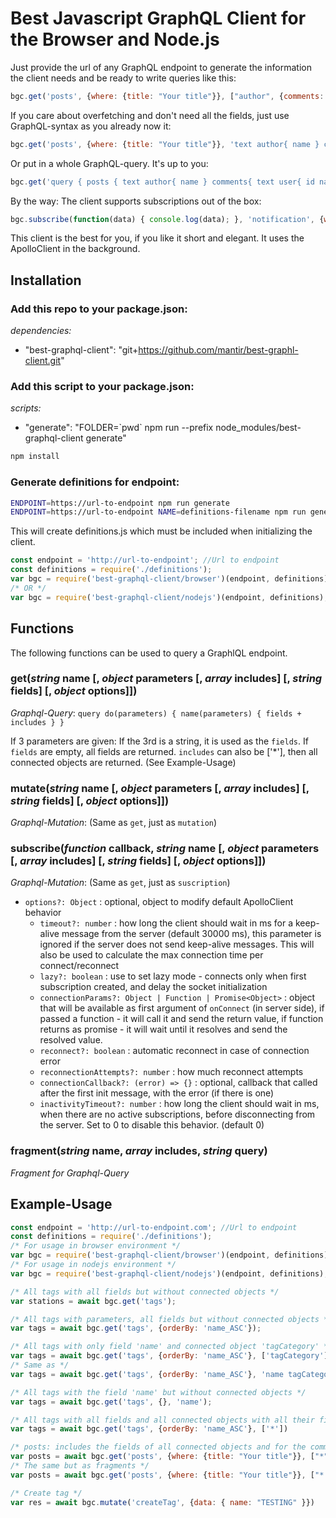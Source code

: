 # Best Javascript GraphQL Client for the Browser and Node.js

Just provide the url of any GraphQL endpoint to generate the information the client needs and be ready to write queries like this:

```javascript
bgc.get('posts', {where: {title: "Your title"}}, ["author", {comments: ["user"]}])
```

If you care about overfetching and don't need all the fields, just use GraphQL-syntax as you already now it:

```javascript
bgc.get('posts', {where: {title: "Your title"}}, 'text author{ name } comments{ text user{ id name } }');
```

Or put in a whole GraphQL-query. It's up to you:

```javascript
bgc.get('query { posts { text author{ name } comments{ text user{ id name } } } }');
```

By the way: The client supports subscriptions out of the box:

```javascript
bgc.subscribe(function(data) { console.log(data); }, 'notification', {where: {user: {id: 1}}});
```

This client is the best for you, if you like it short and elegant. It uses the ApolloClient in the background. 

## Installation

### Add this repo to your package.json:

_*dependencies:*_

- "best-graphql-client": "git+https://github.com/mantir/best-graphl-client.git"

### Add this script to your package.json: 

_*scripts:*_

- "generate": "FOLDER=\`pwd\` npm run --prefix node_modules/best-graphql-client generate"

```bash
npm install
```

### Generate definitions for endpoint:
```bash
ENDPOINT=https://url-to-endpoint npm run generate
ENDPOINT=https://url-to-endpoint NAME=definitions-filename npm run generate
```
This will create definitions.js which must be included when initializing the client.

```javascript
const endpoint = 'http://url-to-endpoint'; //Url to endpoint
const definitions = require('./definitions');
var bgc = require('best-graphql-client/browser')(endpoint, definitions);
/* OR */
var bgc = require('best-graphql-client/nodejs')(endpoint, definitions);
```

## Functions

The following functions can be used to query a GraphlQL endpoint. 

### get(_string_ name [, _object_ parameters [, _array_ includes] [, _string_ fields] [, _object_ options]])
_Graphql-Query_: 
`query do(parameters) { name(parameters) { fields + includes } }`

If 3 parameters are given: If the 3rd is a string, it is used as the `fields`.
If `fields` are empty, all fields are returned.
`includes` can also be ['*'], then all connected objects are returned. (See Example-Usage)

### mutate(_string_ name [, _object_ parameters [, _array_ includes] [, _string_ fields] [, _object_ options]])
_Graphql-Mutation_: (Same as `get`, just as `mutation`)


### subscribe(_function_ callback, _string_ name [, _object_ parameters [, _array_ includes] [, _string_ fields] [, _object_ options]])
_Graphql-Mutation_: (Same as `get`, just as `suscription`)
- `options?: Object` : optional, object to modify default ApolloClient behavior
  * `timeout?: number` : how long the client should wait in ms for a keep-alive message from the server (default 30000 ms), this parameter is ignored if the server does not send keep-alive messages. This will also be used to calculate the max connection time per connect/reconnect
  * `lazy?: boolean` : use to set lazy mode - connects only when first subscription created, and delay the socket initialization
  * `connectionParams?: Object | Function | Promise<Object>` : object that will be available as first argument of `onConnect` (in server side), if passed a function - it will call it and send the return value, if function returns as promise - it will wait until it resolves and send the resolved value.
  * `reconnect?: boolean` : automatic reconnect in case of connection error
  * `reconnectionAttempts?: number` : how much reconnect attempts
  * `connectionCallback?: (error) => {}` : optional, callback that called after the first init message, with the error (if there is one)
  * `inactivityTimeout?: number` : how long the client should wait in ms, when there are no active subscriptions, before disconnecting from the server. Set to 0 to disable this behavior. (default 0)

### fragment(_string_ name, _array_ includes, _string_ query)
_Fragment for Graphql-Query_



## Example-Usage

```javascript
const endpoint = 'http://url-to-endpoint.com'; //Url to endpoint
const definitions = require('./definitions');
/* For usage in browser environment */
var bgc = require('best-graphql-client/browser')(endpoint, definitions);
/* For usage in nodejs environment */
var bgc = require('best-graphql-client/nodejs')(endpoint, definitions);

/* All tags with all fields but without connected objects */
var stations = await bgc.get('tags');

/* All tags with parameters, all fields but without connected objects */
var tags = await bgc.get('tags', {orderBy: 'name_ASC'});

/* All tags with only field 'name' and connected object 'tagCategory' */
var tags = await bgc.get('tags', {orderBy: 'name_ASC'}, ['tagCategory'], 'name');
/* Same as */
var tags = await bgc.get('tags', {orderBy: 'name_ASC'}, 'name tagCategory { id name }');

/* All tags with the field 'name' but without connected objects */
var tags = await bgc.get('tags', {}, 'name');

/* All tags with all fields and all connected objects with all their fields */
var tags = await bgc.get('tags', {orderBy: 'name_ASC'}, ['*'])

/* posts: includes the fields of all connected objects and for the comments it includes also all the fields of the user */
var posts = await bgc.get('posts', {where: {title: "Your title"}}, ["*", {comments: ["user"]}])
/* The same but as fragments */
var posts = await bgc.get('posts', {where: {title: "Your title"}}, ["*|fragment", {"comments|fragment": ["user"]}])

/* Create tag */
var res = await bgc.mutate('createTag', {data: { name: "TESTING" }})
